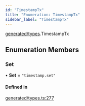 ```yaml
---
id: "TimestampTx"
title: "Enumeration: TimestampTx"
sidebar_label: "TimestampTx"
---
```


[generated/types](../../../../modules/Generated/Types/Types.md).TimestampTx

## Enumeration Members

### Set

• **Set** = ``"timestamp.set"``

#### Defined in

[generated/types.ts:277](https://github.com/PolymeshAssociation/polymesh-sdk/blob/5b946f904/src/generated/types.ts#L277)
